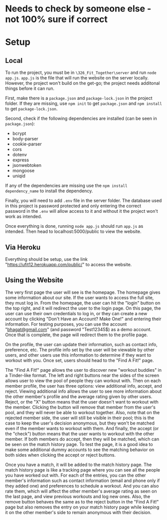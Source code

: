 # Needs to check by someone else - not 100% sure if correct
# Setup

## Local
To run the project, you must be in `\326_Fit_Together\server` and run `node app.js`. `app.js` is the file that will run the website on the server locally.
However, the project won't build on the get-go; the project needs additonal things before it can run.

First, make there is a `package.json` and `package-lock.json` in the project folder. If they are missing, use `npm init` to get `package.json` and `npm install` to get `package-lock.json`.

Second, check if the following dependencies are installed (can be seen in `package.json`):
- bcrypt
- body-parser
- cookie-parser
- cors
- dotenv
- express
- jsonwebtoken
- mongoose
- uniqid 

If any of the dependencies are missing use the `npm install dependency_name` to install the dependency.

Finally, you will need to add `.env` file in the server folder. The database used in this project is password protected and only entering the correct password in the `.env` will allow access to it and without it the project won't work as intended.

Once everything is done, running `node app.js` should run `app.js` as intended. Then head to localhost:5000/public to view the website.

## Via Heroku

Everything should be setup, use the link "https://ufit12.herokuapp.com/public/" to access the website. 

## Using the Website

The very first page the user will see is the homepage. The homepage gives some information about our site. If the user wants to access the full site, they must log in. From the homepage, the user can hit the "login" button on the top right, and it will redirect the user to the login page. On this page, the user can use their own credentials to log in, or they can create a new account by clicking "Don't Have an Account? Make One!" and entering their information. For testing purposes, you can use the account "bhagat@gmail.com" (and password "Test12345$) as a demo account. Once that is complete, the page will redirect them to the profile page.

On the profile, the user can update their information, such as contact info, preference, etc. The profile info set by the user will be viewable by other users, and other users use this information to determine if they want to workout with you. Once set, users should head to the "Find A Fit!" page.

The "Find A Fit!" page allows the user to discover new "workout buddies" in a Tinder-like format. The left and right buttons near the sides of the screen allows user to view the pool of people they can workout with. Then on each member profile, the user has three options: view additional info, accept, and reject. Viewing additional info allows the user to see more information about the other member's profile and the average rating given by other users. Reject, or the "X" button means that the user doesn't want to workout with the member. Clicking the button will remove that member from the user's pool, and they will never be able to workout together. Also, note that on the rejected member side, the user will still be visible in their pool; this is the case to keep the user's decision anonymous, but they won't be matched even if the member wants to workout with them. And finally, the accept (or the "check") button means that the user wants to workout with the other member. If both members do accept, then they will be matched, which can be seen on the match history page. To test the page, it is a good idea to make some additional dummy accounts to see the matching behavior on both sides when clicking the accept or reject buttons.

Once you have a match, it will be added to the match history page. The match history page is like a tracking page where you can see all the people you have worked out with. For each of the entries, you can the other member's information such as contact information (email and phone only if they added one) and preferences to schedule a workout. And you can also rate them, which will affect the other member's average rating as seen on the last page, and view previous workouts and log new ones. Also, the remove button behaves the same as to the reject button in the "Find A Fit!" page but also removes the entry on your match history page while keeping it on the other member's side to remain anonymous with their decision. 
